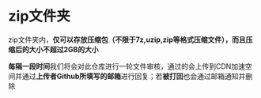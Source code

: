 # zip文件夹
zip文件夹内，**仅可以存放压缩包（不限于7z,uzip,zip等格式压缩文件），而且压缩后的大小不超过2GB的大小**

**每隔一段时间**我们将会对此仓库进行一轮文件审核，通过的会上传到CDN加速空间并通过**上传者Github所填写的邮箱**进行回复；若**被打回**也会通过邮箱通知并删除
